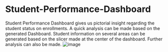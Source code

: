 # Student-Performance-Dashboard
Student Performance Dashboard gives us pictorial insight regarding the student status on enrollments. A quick analysis can be made based on the generated Dashboard. Student information on several areas can be generated based on the slicer made at the center of the dashboard. Further analysis can also be made.
![image](https://github.com/user-attachments/assets/3d0e36cb-8d8d-4c46-b76e-f862b5261337)




